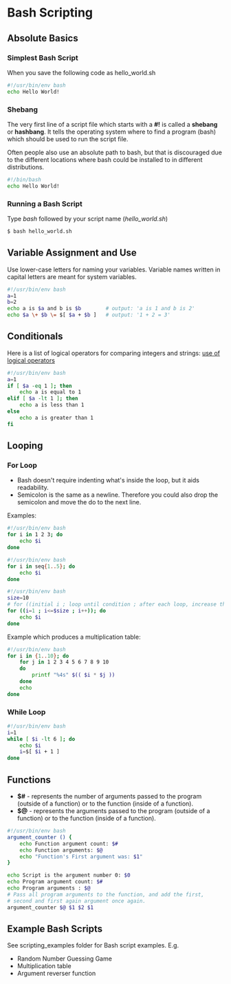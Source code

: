 # Bash Scripting

## Absolute Basics

### Simplest Bash Script

When you save the following code as hello_world.sh
```bash
#!/usr/bin/env bash
echo Hello World!
```

### Shebang
The very first line of a script file which starts with a **#!** is called a **shebang** or **hashbang**. It tells the operating system where to find a program (bash) which should be used to run the script file.

Often people also use an absolute path to bash, but that is discouraged due to the different locations where bash could be installed to in different distributions.

```bash
#!/bin/bash
echo Hello World!
```

### Running a Bash Script
Type *bash* followed by your script name (*hello_world.sh*)

```bash
$ bash hello_world.sh
```

## Variable Assignment and Use

Use lower-case letters for naming your variables. Variable names written in capital letters are meant for system variables.

```bash
#!/usr/bin/env bash
a=1
b=2
echo a is $a and b is $b        # output: 'a is 1 and b is 2'
echo $a \+ $b \= $[ $a + $b ]   # output: '1 + 2 = 3'
```

## Conditionals

Here is a list of logical operators for comparing integers and strings: [use of logical operators](http://tldp.org/LDP/abs/html/comparison-ops.html) 

```bash
#!/usr/bin/env bash
a=1
if [ $a -eq 1 ]; then
    echo a is equal to 1
elif [ $a -lt 1 ]; then
    echo a is less than 1
else
    echo a is greater than 1
fi
```

## Looping

### For Loop

* Bash doesn't require indenting what's inside the loop, but it aids readability.
* Semicolon is the same as a newline. Therefore you could also drop the semicolon and move the do to the next line.

Examples:
```bash
#!/usr/bin/env bash
for i in 1 2 3; do
    echo $i
done
```

```bash
#!/usr/bin/env bash
for i in seq{1..5}; do
    echo $i
done
```

```bash
#!/usr/bin/env bash
size=10
# for ((initial i ; loop until condition ; after each loop, increase the value of i)); do
for ((i=1 ; i<=$size ; i++)); do
    echo $i
done
```


Example which produces a multiplication table:
```bash
#!/usr/bin/env bash
for i in {1..10}; do
    for j in 1 2 3 4 5 6 7 8 9 10
    do
        printf "%4s" $(( $i * $j )) 
    done
    echo
done
```

### While Loop

```bash
#!/usr/bin/env bash
i=1
while [ $i -lt 6 ]; do
    echo $i
    i=$[ $i + 1 ]
done
```

## Functions

* **$#** - represents the number of arguments passed to the program (outside of a function) or to the function (inside of a function).
* **$@** - represents the arguments passed to the program (outside of a function) or to the function (inside of a function).

```bash
#!/usr/bin/env bash
argument_counter () {
    echo Function argument count: $# 
    echo Function arguments: $@
    echo "Function's First argument was: $1"
}

echo Script is the argument number 0: $0
echo Program argument count: $# 
echo Program arguments : $@
# Pass all program arguments to the function, and add the first,
# second and first again argument once again.
argument_counter $@ $1 $2 $1
```

## Example Bash Scripts

See scripting_examples folder for Bash script examples. E.g.
* Random Number Guessing Game
* Multiplication table
* Argument reverser function
